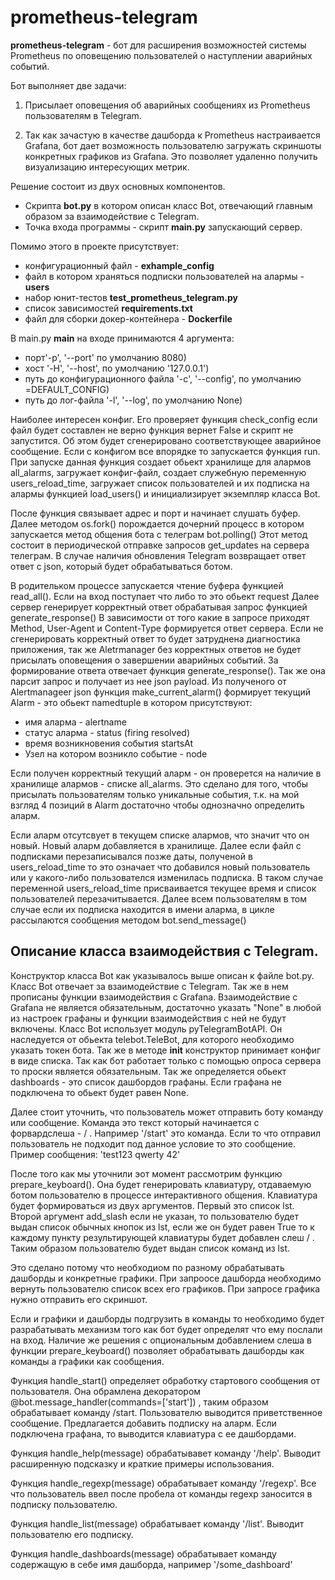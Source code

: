 # prometheus-telegram

**prometheus-telegram** - бот для расширения возможностей системы Prometheus по оповещению пользователей о наступлении аварийных событий.

Бот выполняет две задачи:

1. Присылает оповещения об аварийных сообщениях из Prometheus пользователям в Telegram. 

2. Так как зачастую в качестве дашборда к Prometheus настраивается Grafana, 
бот дает возможность пользователю загружать скриншоты конкретных графиков из Grafana. 
Это позволяет удаленно получить визуализацию интересующих метрик.

Решение состоит из двух основных компонентов. 
 - Скрипта **bot.py** в котором описан класс Bot, отвечающий главным образом за взаимодействие с Telegram.
 - Точка входа программы - скрипт **main.py** запускающий сервер.

Помимо этого в проекте присутствует: 

 - конфигурационный файл - **exhample_config**
 - файл в котором храняться подписки пользователей на алармы - **users**
 - набор юнит-тестов **test_prometheus_telegram.py**
 - список зависимостей **requirements.txt**
 - файл для сборки докер-контейнера - **Dockerfile**

В main.py __main__ на входе принимаются 4 аргумента:

 - порт'-p', '--port'  по умолчанию 8080)
 - хост '-H', '--host', по умолчанию  '127.0.0.1')
 - путь до конфигурационного файла '-c', '--config', по умолчанию =DEFAULT_CONFIG)
 - путь до лог-файла '-l', '--log', по умолчанию None)

Наиболее интересен конфиг. Его проверяет функция check_config если файл будет составлен не верно 
функция вернет False и скрипт не запустится. Об этом будет сгенерировано соответствующее аварийное сообщение.
Если с конфигом все впорядке то запускается функция run.
При запуске данная функция создает обьект хранилище для алармов all_alarms, загружает конфиг-файл, создает служебную переменную users_reload_time, загружает список пользователей и их подписка на алармы функцией load_users() и инициализирует экземпляр класса Bot. 

После функция связывает адрес и порт и начинает слушать буфер.
Далее методом os.fork() порождается дочерний процесс в котором запускается метод общения бота с телеграм bot.polling()
Этот метод состоит в периодической отправке запросов get_updates на сервера телеграм. В случае наличия обновления Telegram возвращает
ответ ответ с json,  который будет обрабатываться ботом.

В родительком процессе запускается чтение буфера функцией read_all(). Если на вход поступает что либо то это обьект request
Далее сервер генерирует корректный ответ обрабатывая запрос функцией generate_response()
В зависимости от того какие в запросе приходят Method, User-Agent и Content-Type формируется ответ сервера. Если не сгенерировать корректный ответ то будет затруднена диагностика приложения, так же Aletrmanager без корректных ответов не будет присылать оповещения о завершении аварийных событий.
За формирование ответа отвечает функция generate_response(). Так же она парсит запрос и получает из нее json payload.
Из полученого от Alertmanageer json функция make_current_alarm() формирует текущий Alarm - это обьект namedtuple в
котором присутствуют:
 - имя аларма - alertname 
 - статус аларма - status (firing resolved) 
 - время возникновения события startsAt 
 - Узел на котором возникло событие - node

Если получен корректный текущий аларм - он проверется на наличие в хранилище алармов - списке all_alarms. Это сделано для того, чтобы 
присылать пользователям только уникальные события, т.к. на мой взгляд 4 позиций в Alarm достаточно чтобы однозначно определить аларм.

Если аларм отсутсвует в текущем списке алармов, что значит что он новый. Новый аларм добавляется в хранилище. 
Далее если файл с подписками перезаписывался позже даты, полученой в users_reload_time то это означает что добавился новый пользователь 
или у какого-либо пользователся изменилась подписка.
В таком случае переменной users_reload_time присваивается текущее время и список пользователей перезачитывается.
Далее всем пользователям в том случае если их подписка находится в имени аларма,
в цикле рассылаются сообщения методом bot.send_message()


## Описание класса взаимодействия с Telegram.

Конструктор класса Bot как указывалось выше описан к файле bot.py.
Класс Bot отвечает за взаимодействие с Telegram. Так же в нем прописаны функции взаимодействия с Grafana.
Взаимодействие с Grafana не является обязательным, достаточно указать "None" в любой из настроек графаны и функции взаимодействия с ней не будут включены.
Класс Bot использует модуль pyTelegramBotAPI. Он наследуется от обьекта telebot.TeleBot, для которого необходимо указать токен бота.
Так же в методе __init__ конструктор принимает конфиг в виде списка.
Так как бот работает только с помощью опроса сервера то проски является обязательным.
Так же определяется обьект dashboards - это список дашбордов графаны. Если графана не подключена то обьект будет равен None.



Далее стоит уточнить, что пользователь может отправить боту команду или сообщение. Команда это текст который начинается с форвардслеша - / . Например '/start' это команда. Если то что отправил пользователь не подходит под данное условие то это сообщение. Пример сообщения: 'test123 qwerty 42'

После того как мы уточнили эот момент рассмотрим функцию prepare_keyboard(). Она будет генерировать клавиатуру, отдаваемую ботом пользователю в процессе интерактивного общения. Клавиатура будет формироваться из двух аргументов. Первый это список lst. Второй аргумент add_slash если не указан, то пользователю будет выдан список обычных кнопок из lst, если же он будет равен True то к каждому пункту результирующей клавиатуры будет добавлен слеш / . Таким образом пользователю будет выдан список команд из lst. 

Это сделано потому что необходиом по разному обрабатывать дашборды и конкретные графики. При запроосе дашборда необходимо вернуть пользователю список всех его графиков. При запросе графика нужно отправить его скриншот.

Если и графики и дашборды подгрузить в команды то необходимо будет разрабатывать механизм того как бот будет определят что ему послали на вход. Наличие же решения с опциональным добавлением слеша в функции prepare_keyboard() позволяет обрабатывать дашборды как команды а графики как сообщения.


Функция handle_start() определяет обработку стартового сообщения от пользователя. Она обрамлена декоратором @bot.message_handler(commands=['start']) , таким образом обрабатывает команду /start.
Пользователю выводится приветственное сообщение. Предлагается добавить подписку на аларм. Если подключена графана, то выводится клавиатура с ее дашбордами. 


Функция handle_help(message) обрабатывавет команду '/help'. Выводит расширенную подсказку и краткие примеры использования.

Функция handle_regexp(message) обрабатывает команду '/regexp'. Все что пользователь ввел после пробела от команды regexp заносится в подписку пользователю.

Функция handle_list(message) обрабатывает команду '/list'. Выводит пользователю его подписку.

Функция handle_dashboards(message) обрабатывает команду содержащую в себе имя дашборда, например '/some_dashboard'


